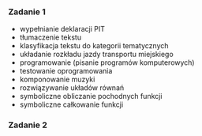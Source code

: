 ### Zadanie 1
- wypełnianie deklaracji PIT
- tłumaczenie tekstu
- klasyfikacja tekstu do kategorii tematycznych
- układanie rozkładu jazdy transportu miejskiego
- programowanie (pisanie programów komputerowych)
- testowanie oprogramowania
- komponowanie muzyki
- rozwiązywanie układów równań
- symboliczne obliczanie pochodnych funkcji
- symboliczne całkowanie funkcji
### Zadanie 2

